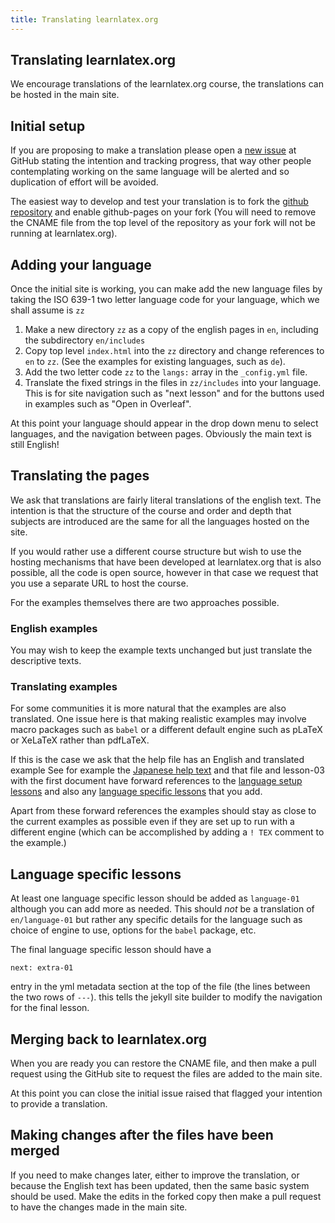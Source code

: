 ```yaml
---
title: Translating learnlatex.org
---
```


## Translating learnlatex.org

We encourage translations of the learnlatex.org course, the translations can be hosted in the main
site.

## Initial setup

If you are proposing to make a translation please open a
[new issue](https://github.com/learnlatex/learnlatex.github.io/issues) at
GitHub stating the intention and tracking progress, that way other people
contemplating working on the same language will be alerted and so duplication of effort
will be avoided.

The easiest way to develop and test your translation is to fork the
[github repository](https://github.com/learnlatex/learnlatex.github.io/)
and enable github-pages on your fork (You will need to remove the CNAME file from
the top level of the repository as your fork will not be running at learnlatex.org).


## Adding your language

Once the initial site is working, you can make add the new language files by taking the
ISO 639-1 two letter language code for your language, which we shall assume is `zz`

1. Make a new directory `zz` as a copy of the english pages in `en`, including the subdirectory `en/includes`
2. Copy top level `index.html` into the `zz` directory and change references to `en` to `zz`.
   (See the examples for existing languages, such as `de`).
3. Add the two letter code `zz` to the `langs:` array in the `_config.yml` file.
4. Translate the fixed strings in the files in `zz/includes` into your language.
   This is for site navigation such as "next lesson" and
   for the buttons used in examples such as "Open in Overleaf".


At this point your language should appear in the drop down menu to
select languages, and the navigation between pages. Obviously the main
text is still English!


## Translating the pages

We ask that translations are fairly literal translations of the
english text.  The intention is that the structure of the course and
order and depth that subjects are introduced are the same for all the
languages hosted on the site.

If you would rather use a different course structure but wish to use the
hosting mechanisms that have been developed at learnlatex.org that is also
possible, all the code is open source, however in that case we request that you
use a separate URL to host the course.

For the examples themselves there are two approaches possible.

### English examples

You may wish to keep the example texts unchanged but just translate
the descriptive texts.

### Translating examples

For some communities it is more natural
that the examples are also translated. One issue here is that making
realistic examples may involve macro packages such as `babel` or a
different default engine such as pLaTeX or XeLaTeX rather than
pdfLaTeX.

If this is the case we ask that the help file has an English and translated example
See for example the [Japanese help text](https://www.learnlatex.org/ja/help) and that file
and lesson-03 with the first document have forward references to the
[language setup lessons](https://www.learnlatex.org/en/more-06) and also any
[language specific lessons](https://www.learnlatex.org/en/language-01) that you add.

Apart from these forward references the examples should stay as close
to the current examples as possible even if they are set up to run
with a different engine (which can be accomplished by adding a `! TEX`
comment to the example.)

## Language specific lessons

At least one language specific lesson should be added as `language-01` although you can add more as needed.
This should _not_ be a translation of `en/language-01` but rather any specific details for the language
such as choice of engine to use, options for the `babel` package, etc.

The final language specific lesson should have a

`next: extra-01`

entry in the yml metadata section at the top of the file (the lines between the two rows of `---`).
this tells the jekyll site builder to modify the navigation for the final lesson.



## Merging back to learnlatex.org

When you are ready you can restore the CNAME file, and then make a
pull request using the GitHub site to request the files are added to
the main site.

At this point you can close the initial issue raised that flagged your
intention to provide a translation.

## Making changes after the files have been merged

If you need to make changes later, either to improve the translation,
or because the English text has been updated, then the same basic system
should be used. Make the edits in the forked copy then make a pull request to
have the changes made in the main site.







